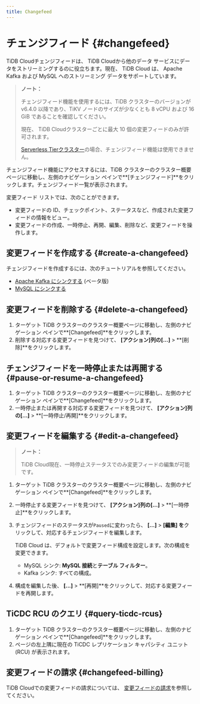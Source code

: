 ```yaml
---
title: Changefeed
---
```


# チェンジフィード {#changefeed}

TiDB Cloudチェンジフィードは、 TiDB Cloudから他のデータ サービスにデータをストリーミングするのに役立ちます。現在、 TiDB Cloud は、 Apache Kafka および MySQL へのストリーミング データをサポートしています。

> **ノート：**
>
> チェンジフィード機能を使用するには、TiDB クラスターのバージョンが v6.4.0 以降であり、TiKV ノードのサイズが少なくとも 8 vCPU および 16 GiB であることを確認してください。
>
> 現在、 TiDB Cloudクラスターごとに最大 10 個の変更フィードのみが許可されます。
>
> [Serverless Tierクラスター](/tidb-cloud/select-cluster-tier.md#serverless-tier-beta)の場合、チェンジフィード機能は使用できません。

チェンジフィード機能にアクセスするには、TiDB クラスターのクラスター概要ページに移動し、左側のナビゲーション ペインで**[チェンジフィード]**をクリックします。チェンジフィード一覧が表示されます。

変更フィード リストでは、次のことができます。

-   変更フィードの ID、チェックポイント、ステータスなど、作成された変更フィードの情報をビュー。
-   変更フィードの作成、一時停止、再開、編集、削除など、変更フィードを操作します。

## 変更フィードを作成する {#create-a-changefeed}

チェンジフィードを作成するには、次のチュートリアルを参照してください。

-   [Apache Kafka にシンクする](/tidb-cloud/changefeed-sink-to-apache-kafka.md) (ベータ版)
-   [MySQL にシンクする](/tidb-cloud/changefeed-sink-to-mysql.md)

## 変更フィードを削除する {#delete-a-changefeed}

1.  ターゲット TiDB クラスターのクラスター概要ページに移動し、左側のナビゲーション ペインで**[Changefeed]**をクリックします。
2.  削除する対応する変更フィードを見つけて、 **[アクション]**列の**[...]** &gt; **[削除]**をクリックします。

## チェンジフィードを一時停止または再開する {#pause-or-resume-a-changefeed}

1.  ターゲット TiDB クラスターのクラスター概要ページに移動し、左側のナビゲーション ペインで**[Changefeed]**をクリックします。
2.  一時停止または再開する対応する変更フィードを見つけて、 **[アクション]**列の**[...]** &gt; **[一時停止/再開]**をクリックします。

## 変更フィードを編集する {#edit-a-changefeed}

> **ノート：**
>
> TiDB Cloud現在、一時停止ステータスでのみ変更フィードの編集が可能です。

1.  ターゲット TiDB クラスターのクラスター概要ページに移動し、左側のナビゲーション ペインで**[Changefeed]**をクリックします。

2.  一時停止する変更フィードを見つけて、 **[アクション]**列の**[...]** &gt; **[一時停止]**をクリックします。

3.  チェンジフィードのステータスが`Paused`に変わったら、 **[...]** &gt; **[編集] を**クリックして、対応するチェンジフィードを編集します。

    TiDB Cloud は、デフォルトで変更フィード構成を設定します。次の構成を変更できます。

    -   MySQL シンク: **MySQL 接続**と**テーブル フィルター**。
    -   Kafka シンク: すべての構成。

4.  構成を編集した後、 **[...]** &gt; **[再開]**をクリックして、対応する変更フィードを再開します。

## TiCDC RCU のクエリ {#query-ticdc-rcus}

1.  ターゲット TiDB クラスターのクラスター概要ページに移動し、左側のナビゲーション ペインで**[Changefeed]**をクリックします。
2.  ページの左上隅に現在の TiCDC レプリケーション キャパシティ ユニット (RCU) が表示されます。

## 変更フィードの請求 {#changefeed-billing}

TiDB Cloudでの変更フィードの請求については、 [変更フィードの請求](/tidb-cloud/tidb-cloud-billing-ticdc-rcu.md)を参照してください。
